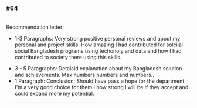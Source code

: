 ### [\#64](https://github.com/guilhermeprokisch/ideias/issues/64) 
###### 

Recommendation letter:

* 1-3 Paragraphs: Very strong positive personal reviews and  about my personal and project skills. How amazing I had contributed for solciial social Bangladesh programs using techonoly and data and how I had contributed to society there using this skills.
- 3 - 5 Paragraphs: Detalaid explanation about my Bangladesh solution and achievements. Max numbers numbers and numbers..
- 1 Paragraph: Conclusion: Should have pass a hope for the department I'm a very good choice for them I how strong I will be if they accept and could expand more my potential.



-------------------------------------------------------------------------------

